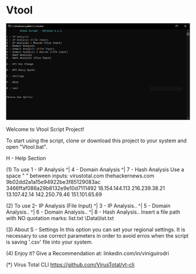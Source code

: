# Vtool
![](/Images/Vtool%20Script.PNG)

Welcome to Vtool Script Project!

To start using the script, clone or download this project to your system and open "Vtool.bat".


H - Help Section

(1) To use  1 - IP Analysis ^| 4 - Domain Analysis ^| 7 - Hash Analysis
         Use a space " " between inputs:
             virustotal.com thehackernews.com
             9b02dd2a1a15e94922be3f85129083ac 3466ffaf086a29b8132e9e10d7111492
             18.154.144.113 216.239.38.21 13.107.42.14 142.250.79.46 151.101.65.69


 (2) To use  2- IP Analysis (File Input) ^| 3 - IP Analysis.. ^| 5 - Domain Analysis.. ^| 6 - Domain Analysis.. ^| 8 - Hash Analysis..
         Insert a file path with NO quotation marks:
             list.txt
             \Data\list.txt 
 

 (3) About  S - Settings
         In this option you can set your regional settings. It is necessary to use correct parameters in order to avoid erros when the script is saving '.csv' file into your system.
 

 (4) Enjoy it?
         Give a Recommendation at: linkedin.com/in/viniguirodri


 (*) Virus Total CLI
         https://github.com/VirusTotal/vt-cli
